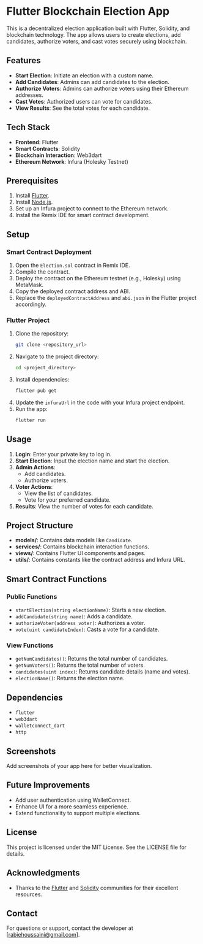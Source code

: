 # Flutter Blockchain Election App

This is a decentralized election application built with Flutter, Solidity, and blockchain technology. The app allows users to create elections, add candidates, authorize voters, and cast votes securely using blockchain.

## Features

- **Start Election**: Initiate an election with a custom name.
- **Add Candidates**: Admins can add candidates to the election.
- **Authorize Voters**: Admins can authorize voters using their Ethereum addresses.
- **Cast Votes**: Authorized users can vote for candidates.
- **View Results**: See the total votes for each candidate.

## Tech Stack

- **Frontend**: Flutter
- **Smart Contracts**: Solidity
- **Blockchain Interaction**: Web3dart
- **Ethereum Network**: Infura (Holesky Testnet)

## Prerequisites

1. Install [Flutter](https://flutter.dev/docs/get-started/install).
2. Install [Node.js](https://nodejs.org/).
3. Set up an Infura project to connect to the Ethereum network.
4. Install the Remix IDE for smart contract development.

## Setup

### Smart Contract Deployment

1. Open the `Election.sol` contract in Remix IDE.
2. Compile the contract.
3. Deploy the contract on the Ethereum testnet (e.g., Holesky) using MetaMask.
4. Copy the deployed contract address and ABI.
5. Replace the `deployedContractAddress` and `abi.json` in the Flutter project accordingly.

### Flutter Project

1. Clone the repository:
   ```bash
   git clone <repository_url>
   ```
2. Navigate to the project directory:
   ```bash
   cd <project_directory>
   ```
3. Install dependencies:
   ```bash
   flutter pub get
   ```
4. Update the `infuraUrl` in the code with your Infura project endpoint.
5. Run the app:
   ```bash
   flutter run
   ```

## Usage

1. **Login**: Enter your private key to log in.
2. **Start Election**: Input the election name and start the election.
3. **Admin Actions**:
   - Add candidates.
   - Authorize voters.
4. **Voter Actions**:
   - View the list of candidates.
   - Vote for your preferred candidate.
5. **Results**: View the number of votes for each candidate.

## Project Structure

- **models/**: Contains data models like `Candidate`.
- **services/**: Contains blockchain interaction functions.
- **views/**: Contains Flutter UI components and pages.
- **utils/**: Contains constants like the contract address and Infura URL.

## Smart Contract Functions

### Public Functions

- `startElection(string electionName)`: Starts a new election.
- `addCandidate(string name)`: Adds a candidate.
- `authorizeVoter(address voter)`: Authorizes a voter.
- `vote(uint candidateIndex)`: Casts a vote for a candidate.

### View Functions

- `getNumCandidates()`: Returns the total number of candidates.
- `getNumVoters()`: Returns the total number of voters.
- `candidates(uint index)`: Returns candidate details (name and votes).
- `electionName()`: Returns the election name.

## Dependencies

- `flutter`
- `web3dart`
- `walletconnect_dart`
- `http`

## Screenshots

Add screenshots of your app here for better visualization.

## Future Improvements

- Add user authentication using WalletConnect.
- Enhance UI for a more seamless experience.
- Extend functionality to support multiple elections.

## License

This project is licensed under the MIT License. See the LICENSE file for details.

## Acknowledgments

- Thanks to the [Flutter](https://flutter.dev/) and [Solidity](https://soliditylang.org/) communities for their excellent resources.

## Contact

For questions or support, contact the developer at [rabiehoussaini@gmail.com].
